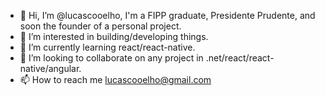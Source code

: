 - 👋 Hi, I’m @lucascooelho, I'm a FIPP graduate, Presidente Prudente, and soon the founder of a personal project.
- 👀 I’m interested in building/developing things.
- 🌱 I’m currently learning react/react-native.
- 💞️ I’m looking to collaborate on any project in .net/react/react-native/angular.
- 📫 How to reach me lucascooelho@gmail.com

<!---
lucascooelho/lucascooelho is a ✨ special ✨ repository because its `README.md` (this file) appears on your GitHub profile.
You can click the Preview link to take a look at your changes.
--->
